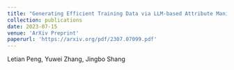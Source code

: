 ```yaml
---
title: "Generating Efficient Training Data via LLM-based Attribute Manipulation."
collection: publications
date: 2023-07-15
venue: 'ArXiv Preprint'
paperurl: 'https://arxiv.org/pdf/2307.07099.pdf'
---
```

Letian Peng, Yuwei Zhang, Jingbo Shang
